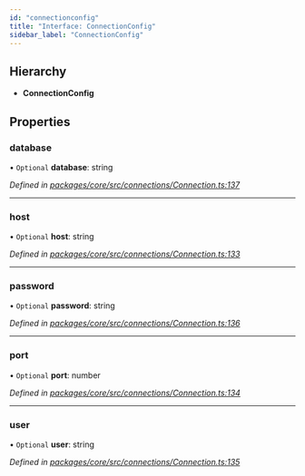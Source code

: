 ```yaml
---
id: "connectionconfig"
title: "Interface: ConnectionConfig"
sidebar_label: "ConnectionConfig"
---
```


## Hierarchy

* **ConnectionConfig**

## Properties

### database

• `Optional` **database**: string

*Defined in [packages/core/src/connections/Connection.ts:137](https://github.com/mikro-orm/mikro-orm/blob/c7aaca40d/packages/core/src/connections/Connection.ts#L137)*

___

### host

• `Optional` **host**: string

*Defined in [packages/core/src/connections/Connection.ts:133](https://github.com/mikro-orm/mikro-orm/blob/c7aaca40d/packages/core/src/connections/Connection.ts#L133)*

___

### password

• `Optional` **password**: string

*Defined in [packages/core/src/connections/Connection.ts:136](https://github.com/mikro-orm/mikro-orm/blob/c7aaca40d/packages/core/src/connections/Connection.ts#L136)*

___

### port

• `Optional` **port**: number

*Defined in [packages/core/src/connections/Connection.ts:134](https://github.com/mikro-orm/mikro-orm/blob/c7aaca40d/packages/core/src/connections/Connection.ts#L134)*

___

### user

• `Optional` **user**: string

*Defined in [packages/core/src/connections/Connection.ts:135](https://github.com/mikro-orm/mikro-orm/blob/c7aaca40d/packages/core/src/connections/Connection.ts#L135)*
